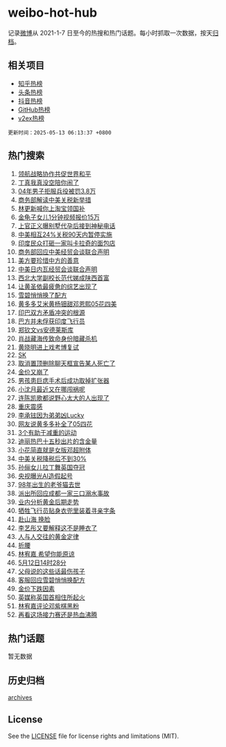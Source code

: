 # weibo-hot-hub

记录[微博](https://www.weibo.com)从 2021-1-7 日至今的热搜和热门话题。每小时抓取一次数据，按天[归档](archives)。

## 相关项目

- [知乎热榜](https://github.com/lonnyzhang423/zhihu-hot-hub)
- [头条热榜](https://github.com/lonnyzhang423/toutiao-hot-hub)
- [抖音热榜](https://github.com/lonnyzhang423/douyin-hot-hub)
- [GitHub热榜](https://github.com/lonnyzhang423/github-hot-hub)
- [v2ex热榜](https://github.com/lonnyzhang423/v2ex-hot-hub)


`更新时间：2025-05-13 06:13:37 +0800`

## 热门搜索

1. [领航战略协作共促世界和平](https://m.weibo.cn/search?containerid=100103type%3D1%26t%3D10%26q%3D%23%E9%A2%86%E8%88%AA%E6%88%98%E7%95%A5%E5%8D%8F%E4%BD%9C%E5%85%B1%E4%BF%83%E4%B8%96%E7%95%8C%E5%92%8C%E5%B9%B3%23&stream_entry_id=51&isnewpage=1&extparam=seat%3D1%26c_type%3D51%26pos%3D0%26cate%3D10103%26q%3D%2523%25E9%25A2%2586%25E8%2588%25AA%25E6%2588%2598%25E7%2595%25A5%25E5%258D%258F%25E4%25BD%259C%25E5%2585%25B1%25E4%25BF%2583%25E4%25B8%2596%25E7%2595%258C%25E5%2592%258C%25E5%25B9%25B3%2523%26dgr%3D0%26filter_type%3Drealtimehot%26stream_entry_id%3D51%26display_time%3D1747088015%26pre_seqid%3D174708801563501911776107)
1. [丁真我真没空陪你闹了](https://m.weibo.cn/search?containerid=100103type%3D1%26t%3D10%26q%3D%E4%B8%81%E7%9C%9F%E6%88%91%E7%9C%9F%E6%B2%A1%E7%A9%BA%E9%99%AA%E4%BD%A0%E9%97%B9%E4%BA%86&stream_entry_id=31&isnewpage=1&extparam=seat%3D1%26c_type%3D31%26pos%3D0%26cate%3D5001%26q%3D%25E4%25B8%2581%25E7%259C%259F%25E6%2588%2591%25E7%259C%259F%25E6%25B2%25A1%25E7%25A9%25BA%25E9%2599%25AA%25E4%25BD%25A0%25E9%2597%25B9%25E4%25BA%2586%26dgr%3D0%26realpos%3D1%26stream_entry_id%3D31%26flag%3D2%26band_rank%3D1%26filter_type%3Drealtimehot%26lcate%3D5001%26display_time%3D1747088015%26pre_seqid%3D174708801563501911776107)
1. [04年男子拒服兵役被罚3.8万](https://m.weibo.cn/search?containerid=100103type%3D1%26t%3D10%26q%3D%2304%E5%B9%B4%E7%94%B7%E5%AD%90%E6%8B%92%E6%9C%8D%E5%85%B5%E5%BD%B9%E8%A2%AB%E7%BD%9A3.8%E4%B8%87%23&stream_entry_id=31&isnewpage=1&extparam=seat%3D1%26c_type%3D31%26pos%3D1%26cate%3D5001%26q%3D%252304%25E5%25B9%25B4%25E7%2594%25B7%25E5%25AD%2590%25E6%258B%2592%25E6%259C%258D%25E5%2585%25B5%25E5%25BD%25B9%25E8%25A2%25AB%25E7%25BD%259A3.8%25E4%25B8%2587%2523%26dgr%3D0%26realpos%3D2%26stream_entry_id%3D31%26flag%3D0%26band_rank%3D2%26filter_type%3Drealtimehot%26lcate%3D5001%26display_time%3D1747088015%26pre_seqid%3D174708801563501911776107)
1. [商务部解读中美关税新举措](https://m.weibo.cn/search?containerid=100103type%3D1%26t%3D10%26q%3D%23%E5%95%86%E5%8A%A1%E9%83%A8%E8%A7%A3%E8%AF%BB%E4%B8%AD%E7%BE%8E%E5%85%B3%E7%A8%8E%E6%96%B0%E4%B8%BE%E6%8E%AA%23&stream_entry_id=31&isnewpage=1&extparam=seat%3D1%26c_type%3D31%26pos%3D2%26cate%3D5001%26q%3D%2523%25E5%2595%2586%25E5%258A%25A1%25E9%2583%25A8%25E8%25A7%25A3%25E8%25AF%25BB%25E4%25B8%25AD%25E7%25BE%258E%25E5%2585%25B3%25E7%25A8%258E%25E6%2596%25B0%25E4%25B8%25BE%25E6%258E%25AA%2523%26dgr%3D0%26realpos%3D3%26stream_entry_id%3D31%26flag%3D0%26band_rank%3D3%26filter_type%3Drealtimehot%26lcate%3D5001%26display_time%3D1747088015%26pre_seqid%3D174708801563501911776107)
1. [林更新喊你上淘宝领国补](https://m.weibo.cn/search?containerid=100103type%3D1%26t%3D10%26q%3D%23%E6%9E%97%E6%9B%B4%E6%96%B0%E5%96%8A%E4%BD%A0%E4%B8%8A%E6%B7%98%E5%AE%9D%E9%A2%86%E5%9B%BD%E8%A1%A5%23&stream_entry_id=31&isnewpage=1&extparam=seat%3D1%26c_type%3D31%26pos%3D3%26cate%3D5001%26is_ad_pos%3D1%26dgr%3D0%26stream_entry_id%3D31%26q%3D%2523%25E6%259E%2597%25E6%259B%25B4%25E6%2596%25B0%25E5%2596%258A%25E4%25BD%25A0%25E4%25B8%258A%25E6%25B7%2598%25E5%25AE%259D%25E9%25A2%2586%25E5%259B%25BD%25E8%25A1%25A5%2523%26topic_ad%3D1%26adid%3D285617%26band_rank%3D4%26filter_type%3Drealtimehot%26lcate%3D5001%26display_time%3D1747088015%26pre_seqid%3D174708801563501911776107)
1. [金龟子女儿1分钟视频报价15万](https://m.weibo.cn/search?containerid=100103type%3D1%26t%3D10%26q%3D%23%E9%87%91%E9%BE%9F%E5%AD%90%E5%A5%B3%E5%84%BF1%E5%88%86%E9%92%9F%E8%A7%86%E9%A2%91%E6%8A%A5%E4%BB%B715%E4%B8%87%23&stream_entry_id=31&isnewpage=1&extparam=seat%3D1%26c_type%3D31%26pos%3D4%26cate%3D5001%26q%3D%2523%25E9%2587%2591%25E9%25BE%259F%25E5%25AD%2590%25E5%25A5%25B3%25E5%2584%25BF1%25E5%2588%2586%25E9%2592%259F%25E8%25A7%2586%25E9%25A2%2591%25E6%258A%25A5%25E4%25BB%25B715%25E4%25B8%2587%2523%26dgr%3D0%26realpos%3D4%26stream_entry_id%3D31%26flag%3D2%26band_rank%3D4%26filter_type%3Drealtimehot%26lcate%3D5001%26display_time%3D1747088015%26pre_seqid%3D174708801563501911776107)
1. [上官正义曝别墅代孕后接到神秘电话](https://m.weibo.cn/search?containerid=100103type%3D1%26t%3D10%26q%3D%23%E4%B8%8A%E5%AE%98%E6%AD%A3%E4%B9%89%E6%9B%9D%E5%88%AB%E5%A2%85%E4%BB%A3%E5%AD%95%E5%90%8E%E6%8E%A5%E5%88%B0%E7%A5%9E%E7%A7%98%E7%94%B5%E8%AF%9D%23&stream_entry_id=31&isnewpage=1&extparam=seat%3D1%26c_type%3D31%26pos%3D5%26cate%3D5001%26q%3D%2523%25E4%25B8%258A%25E5%25AE%2598%25E6%25AD%25A3%25E4%25B9%2589%25E6%259B%259D%25E5%2588%25AB%25E5%25A2%2585%25E4%25BB%25A3%25E5%25AD%2595%25E5%2590%258E%25E6%258E%25A5%25E5%2588%25B0%25E7%25A5%259E%25E7%25A7%2598%25E7%2594%25B5%25E8%25AF%259D%2523%26dgr%3D0%26realpos%3D5%26stream_entry_id%3D31%26flag%3D0%26band_rank%3D5%26filter_type%3Drealtimehot%26lcate%3D5001%26display_time%3D1747088015%26pre_seqid%3D174708801563501911776107)
1. [中美相互24%关税90天内暂停实施](https://m.weibo.cn/search?containerid=100103type%3D1%26t%3D10%26q%3D%23%E4%B8%AD%E7%BE%8E%E7%9B%B8%E4%BA%9224%25%E5%85%B3%E7%A8%8E90%E5%A4%A9%E5%86%85%E6%9A%82%E5%81%9C%E5%AE%9E%E6%96%BD%23&stream_entry_id=31&isnewpage=1&extparam=seat%3D1%26c_type%3D31%26pos%3D6%26cate%3D5001%26q%3D%2523%25E4%25B8%25AD%25E7%25BE%258E%25E7%259B%25B8%25E4%25BA%259224%2525%25E5%2585%25B3%25E7%25A8%258E90%25E5%25A4%25A9%25E5%2586%2585%25E6%259A%2582%25E5%2581%259C%25E5%25AE%259E%25E6%2596%25BD%2523%26dgr%3D0%26realpos%3D6%26stream_entry_id%3D31%26flag%3D0%26band_rank%3D6%26filter_type%3Drealtimehot%26lcate%3D5001%26display_time%3D1747088015%26pre_seqid%3D174708801563501911776107)
1. [印度民众打砸一家叫卡拉奇的面包店](https://m.weibo.cn/search?containerid=100103type%3D1%26t%3D10%26q%3D%23%E5%8D%B0%E5%BA%A6%E6%B0%91%E4%BC%97%E6%89%93%E7%A0%B8%E4%B8%80%E5%AE%B6%E5%8F%AB%E5%8D%A1%E6%8B%89%E5%A5%87%E7%9A%84%E9%9D%A2%E5%8C%85%E5%BA%97%23&stream_entry_id=31&isnewpage=1&extparam=seat%3D1%26c_type%3D31%26pos%3D7%26cate%3D5001%26q%3D%2523%25E5%258D%25B0%25E5%25BA%25A6%25E6%25B0%2591%25E4%25BC%2597%25E6%2589%2593%25E7%25A0%25B8%25E4%25B8%2580%25E5%25AE%25B6%25E5%258F%25AB%25E5%258D%25A1%25E6%258B%2589%25E5%25A5%2587%25E7%259A%2584%25E9%259D%25A2%25E5%258C%2585%25E5%25BA%2597%2523%26dgr%3D0%26realpos%3D7%26stream_entry_id%3D31%26flag%3D0%26band_rank%3D7%26filter_type%3Drealtimehot%26lcate%3D5001%26display_time%3D1747088015%26pre_seqid%3D174708801563501911776107)
1. [商务部回应中美经贸会谈联合声明](https://m.weibo.cn/search?containerid=100103type%3D1%26t%3D10%26q%3D%23%E5%95%86%E5%8A%A1%E9%83%A8%E5%9B%9E%E5%BA%94%E4%B8%AD%E7%BE%8E%E7%BB%8F%E8%B4%B8%E4%BC%9A%E8%B0%88%E8%81%94%E5%90%88%E5%A3%B0%E6%98%8E%23&stream_entry_id=31&isnewpage=1&extparam=seat%3D1%26c_type%3D31%26pos%3D8%26cate%3D5001%26q%3D%2523%25E5%2595%2586%25E5%258A%25A1%25E9%2583%25A8%25E5%259B%259E%25E5%25BA%2594%25E4%25B8%25AD%25E7%25BE%258E%25E7%25BB%258F%25E8%25B4%25B8%25E4%25BC%259A%25E8%25B0%2588%25E8%2581%2594%25E5%2590%2588%25E5%25A3%25B0%25E6%2598%258E%2523%26dgr%3D0%26realpos%3D8%26stream_entry_id%3D31%26flag%3D0%26band_rank%3D8%26filter_type%3Drealtimehot%26lcate%3D5001%26display_time%3D1747088015%26pre_seqid%3D174708801563501911776107)
1. [美方要珍惜中方的善意](https://m.weibo.cn/search?containerid=100103type%3D1%26t%3D10%26q%3D%23%E7%BE%8E%E6%96%B9%E8%A6%81%E7%8F%8D%E6%83%9C%E4%B8%AD%E6%96%B9%E7%9A%84%E5%96%84%E6%84%8F%23&stream_entry_id=31&isnewpage=1&extparam=seat%3D1%26c_type%3D31%26pos%3D9%26cate%3D5001%26q%3D%2523%25E7%25BE%258E%25E6%2596%25B9%25E8%25A6%2581%25E7%258F%258D%25E6%2583%259C%25E4%25B8%25AD%25E6%2596%25B9%25E7%259A%2584%25E5%2596%2584%25E6%2584%258F%2523%26dgr%3D0%26realpos%3D9%26stream_entry_id%3D31%26flag%3D0%26band_rank%3D9%26filter_type%3Drealtimehot%26lcate%3D5001%26display_time%3D1747088015%26pre_seqid%3D174708801563501911776107)
1. [中美日内瓦经贸会谈联合声明](https://m.weibo.cn/search?containerid=100103type%3D1%26t%3D10%26q%3D%23%E4%B8%AD%E7%BE%8E%E6%97%A5%E5%86%85%E7%93%A6%E7%BB%8F%E8%B4%B8%E4%BC%9A%E8%B0%88%E8%81%94%E5%90%88%E5%A3%B0%E6%98%8E%23&stream_entry_id=31&isnewpage=1&extparam=seat%3D1%26c_type%3D31%26pos%3D10%26cate%3D5001%26q%3D%2523%25E4%25B8%25AD%25E7%25BE%258E%25E6%2597%25A5%25E5%2586%2585%25E7%2593%25A6%25E7%25BB%258F%25E8%25B4%25B8%25E4%25BC%259A%25E8%25B0%2588%25E8%2581%2594%25E5%2590%2588%25E5%25A3%25B0%25E6%2598%258E%2523%26dgr%3D0%26realpos%3D10%26stream_entry_id%3D31%26flag%3D0%26band_rank%3D10%26filter_type%3Drealtimehot%26lcate%3D5001%26display_time%3D1747088015%26pre_seqid%3D174708801563501911776107)
1. [西北大学副校长范代娣成陕西首富](https://m.weibo.cn/search?containerid=100103type%3D1%26t%3D10%26q%3D%23%E8%A5%BF%E5%8C%97%E5%A4%A7%E5%AD%A6%E5%89%AF%E6%A0%A1%E9%95%BF%E8%8C%83%E4%BB%A3%E5%A8%A3%E6%88%90%E9%99%95%E8%A5%BF%E9%A6%96%E5%AF%8C%23&stream_entry_id=31&isnewpage=1&extparam=seat%3D1%26c_type%3D31%26pos%3D11%26cate%3D5001%26q%3D%2523%25E8%25A5%25BF%25E5%258C%2597%25E5%25A4%25A7%25E5%25AD%25A6%25E5%2589%25AF%25E6%25A0%25A1%25E9%2595%25BF%25E8%258C%2583%25E4%25BB%25A3%25E5%25A8%25A3%25E6%2588%2590%25E9%2599%2595%25E8%25A5%25BF%25E9%25A6%2596%25E5%25AF%258C%2523%26dgr%3D0%26realpos%3D11%26stream_entry_id%3D31%26flag%3D0%26band_rank%3D11%26filter_type%3Drealtimehot%26lcate%3D5001%26display_time%3D1747088015%26pre_seqid%3D174708801563501911776107)
1. [让黄圣依最疲惫的综艺出现了](https://m.weibo.cn/search?containerid=100103type%3D1%26t%3D10%26q%3D%E8%AE%A9%E9%BB%84%E5%9C%A3%E4%BE%9D%E6%9C%80%E7%96%B2%E6%83%AB%E7%9A%84%E7%BB%BC%E8%89%BA%E5%87%BA%E7%8E%B0%E4%BA%86&stream_entry_id=31&isnewpage=1&extparam=seat%3D1%26c_type%3D31%26pos%3D12%26cate%3D5001%26q%3D%25E8%25AE%25A9%25E9%25BB%2584%25E5%259C%25A3%25E4%25BE%259D%25E6%259C%2580%25E7%2596%25B2%25E6%2583%25AB%25E7%259A%2584%25E7%25BB%25BC%25E8%2589%25BA%25E5%2587%25BA%25E7%258E%25B0%25E4%25BA%2586%26dgr%3D0%26realpos%3D12%26stream_entry_id%3D31%26flag%3D2%26band_rank%3D12%26filter_type%3Drealtimehot%26lcate%3D5001%26display_time%3D1747088015%26pre_seqid%3D174708801563501911776107)
1. [雪碧悄悄换了配方](https://m.weibo.cn/search?containerid=100103type%3D1%26t%3D10%26q%3D%23%E9%9B%AA%E7%A2%A7%E6%82%84%E6%82%84%E6%8D%A2%E4%BA%86%E9%85%8D%E6%96%B9%23&stream_entry_id=31&isnewpage=1&extparam=seat%3D1%26c_type%3D31%26pos%3D13%26cate%3D5001%26q%3D%2523%25E9%259B%25AA%25E7%25A2%25A7%25E6%2582%2584%25E6%2582%2584%25E6%258D%25A2%25E4%25BA%2586%25E9%2585%258D%25E6%2596%25B9%2523%26dgr%3D0%26realpos%3D13%26stream_entry_id%3D31%26flag%3D0%26band_rank%3D13%26filter_type%3Drealtimehot%26lcate%3D5001%26display_time%3D1747088015%26pre_seqid%3D174708801563501911776107)
1. [黄多多艾米黄杨钿甜邓恩熙05花四美](https://m.weibo.cn/search?containerid=100103type%3D1%26t%3D10%26q%3D%23%E9%BB%84%E5%A4%9A%E5%A4%9A%E8%89%BE%E7%B1%B3%E9%BB%84%E6%9D%A8%E9%92%BF%E7%94%9C%E9%82%93%E6%81%A9%E7%86%9905%E8%8A%B1%E5%9B%9B%E7%BE%8E%23&stream_entry_id=31&isnewpage=1&extparam=seat%3D1%26c_type%3D31%26pos%3D14%26cate%3D5001%26q%3D%2523%25E9%25BB%2584%25E5%25A4%259A%25E5%25A4%259A%25E8%2589%25BE%25E7%25B1%25B3%25E9%25BB%2584%25E6%259D%25A8%25E9%2592%25BF%25E7%2594%259C%25E9%2582%2593%25E6%2581%25A9%25E7%2586%259905%25E8%258A%25B1%25E5%259B%259B%25E7%25BE%258E%2523%26dgr%3D0%26realpos%3D14%26stream_entry_id%3D31%26flag%3D0%26band_rank%3D14%26filter_type%3Drealtimehot%26lcate%3D5001%26display_time%3D1747088015%26pre_seqid%3D174708801563501911776107)
1. [印巴双方矛盾冲突的根源](https://m.weibo.cn/search?containerid=100103type%3D1%26t%3D10%26q%3D%23%E5%8D%B0%E5%B7%B4%E5%8F%8C%E6%96%B9%E7%9F%9B%E7%9B%BE%E5%86%B2%E7%AA%81%E7%9A%84%E6%A0%B9%E6%BA%90%23&stream_entry_id=31&isnewpage=1&extparam=seat%3D1%26c_type%3D31%26pos%3D15%26cate%3D5001%26q%3D%2523%25E5%258D%25B0%25E5%25B7%25B4%25E5%258F%258C%25E6%2596%25B9%25E7%259F%259B%25E7%259B%25BE%25E5%2586%25B2%25E7%25AA%2581%25E7%259A%2584%25E6%25A0%25B9%25E6%25BA%2590%2523%26dgr%3D0%26realpos%3D15%26stream_entry_id%3D31%26flag%3D1%26band_rank%3D15%26filter_type%3Drealtimehot%26lcate%3D5001%26display_time%3D1747088015%26pre_seqid%3D174708801563501911776107)
1. [巴方并未俘获印度飞行员](https://m.weibo.cn/search?containerid=100103type%3D1%26t%3D10%26q%3D%23%E5%B7%B4%E6%96%B9%E5%B9%B6%E6%9C%AA%E4%BF%98%E8%8E%B7%E5%8D%B0%E5%BA%A6%E9%A3%9E%E8%A1%8C%E5%91%98%23&stream_entry_id=31&isnewpage=1&extparam=seat%3D1%26c_type%3D31%26pos%3D16%26cate%3D5001%26q%3D%2523%25E5%25B7%25B4%25E6%2596%25B9%25E5%25B9%25B6%25E6%259C%25AA%25E4%25BF%2598%25E8%258E%25B7%25E5%258D%25B0%25E5%25BA%25A6%25E9%25A3%259E%25E8%25A1%258C%25E5%2591%2598%2523%26dgr%3D0%26realpos%3D16%26stream_entry_id%3D31%26flag%3D0%26band_rank%3D16%26filter_type%3Drealtimehot%26lcate%3D5001%26display_time%3D1747088015%26pre_seqid%3D174708801563501911776107)
1. [郑钦文vs安德莱斯库](https://m.weibo.cn/search?containerid=100103type%3D1%26t%3D10%26q%3D%23%E9%83%91%E9%92%A6%E6%96%87vs%E5%AE%89%E5%BE%B7%E8%8E%B1%E6%96%AF%E5%BA%93%23&stream_entry_id=31&isnewpage=1&extparam=seat%3D1%26c_type%3D31%26pos%3D17%26cate%3D5001%26q%3D%2523%25E9%2583%2591%25E9%2592%25A6%25E6%2596%2587vs%25E5%25AE%2589%25E5%25BE%25B7%25E8%258E%25B1%25E6%2596%25AF%25E5%25BA%2593%2523%26dgr%3D0%26realpos%3D17%26stream_entry_id%3D31%26flag%3D0%26band_rank%3D17%26filter_type%3Drealtimehot%26lcate%3D5001%26display_time%3D1747088015%26pre_seqid%3D174708801563501911776107)
1. [肖战藏海传致命身份暗藏杀机](https://m.weibo.cn/search?containerid=100103type%3D1%26t%3D10%26q%3D%23%E8%82%96%E6%88%98%E8%97%8F%E6%B5%B7%E4%BC%A0%E8%87%B4%E5%91%BD%E8%BA%AB%E4%BB%BD%E6%9A%97%E8%97%8F%E6%9D%80%E6%9C%BA%23&stream_entry_id=31&isnewpage=1&extparam=seat%3D1%26c_type%3D31%26pos%3D18%26cate%3D5001%26q%3D%2523%25E8%2582%2596%25E6%2588%2598%25E8%2597%258F%25E6%25B5%25B7%25E4%25BC%25A0%25E8%2587%25B4%25E5%2591%25BD%25E8%25BA%25AB%25E4%25BB%25BD%25E6%259A%2597%25E8%2597%258F%25E6%259D%2580%25E6%259C%25BA%2523%26dgr%3D0%26realpos%3D18%26stream_entry_id%3D31%26flag%3D1%26band_rank%3D18%26filter_type%3Drealtimehot%26lcate%3D5001%26display_time%3D1747088015%26pre_seqid%3D174708801563501911776107)
1. [黄晓明进上戏考博复试](https://m.weibo.cn/search?containerid=100103type%3D1%26t%3D10%26q%3D%23%E9%BB%84%E6%99%93%E6%98%8E%E8%BF%9B%E4%B8%8A%E6%88%8F%E8%80%83%E5%8D%9A%E5%A4%8D%E8%AF%95%23&stream_entry_id=31&isnewpage=1&extparam=seat%3D1%26c_type%3D31%26pos%3D19%26cate%3D5001%26q%3D%2523%25E9%25BB%2584%25E6%2599%2593%25E6%2598%258E%25E8%25BF%259B%25E4%25B8%258A%25E6%2588%258F%25E8%2580%2583%25E5%258D%259A%25E5%25A4%258D%25E8%25AF%2595%2523%26dgr%3D0%26realpos%3D19%26stream_entry_id%3D31%26flag%3D0%26band_rank%3D19%26filter_type%3Drealtimehot%26lcate%3D5001%26display_time%3D1747088015%26pre_seqid%3D174708801563501911776107)
1. [SK](https://m.weibo.cn/search?containerid=100103type%3D1%26t%3D10%26q%3DSK&stream_entry_id=31&isnewpage=1&extparam=seat%3D1%26c_type%3D31%26pos%3D20%26cate%3D5001%26q%3DSK%26dgr%3D0%26realpos%3D20%26stream_entry_id%3D31%26flag%3D0%26band_rank%3D20%26filter_type%3Drealtimehot%26lcate%3D5001%26display_time%3D1747088015%26pre_seqid%3D174708801563501911776107)
1. [取消置顶删除聊天框宣告某人死亡了](https://m.weibo.cn/search?containerid=100103type%3D1%26t%3D10%26q%3D%E5%8F%96%E6%B6%88%E7%BD%AE%E9%A1%B6%E5%88%A0%E9%99%A4%E8%81%8A%E5%A4%A9%E6%A1%86%E5%AE%A3%E5%91%8A%E6%9F%90%E4%BA%BA%E6%AD%BB%E4%BA%A1%E4%BA%86&stream_entry_id=31&isnewpage=1&extparam=seat%3D1%26c_type%3D31%26pos%3D21%26cate%3D5001%26q%3D%25E5%258F%2596%25E6%25B6%2588%25E7%25BD%25AE%25E9%25A1%25B6%25E5%2588%25A0%25E9%2599%25A4%25E8%2581%258A%25E5%25A4%25A9%25E6%25A1%2586%25E5%25AE%25A3%25E5%2591%258A%25E6%259F%2590%25E4%25BA%25BA%25E6%25AD%25BB%25E4%25BA%25A1%25E4%25BA%2586%26dgr%3D0%26realpos%3D21%26stream_entry_id%3D31%26flag%3D2%26band_rank%3D21%26filter_type%3Drealtimehot%26lcate%3D5001%26display_time%3D1747088015%26pre_seqid%3D174708801563501911776107)
1. [金价又崩了](https://m.weibo.cn/search?containerid=100103type%3D1%26t%3D10%26q%3D%23%E9%87%91%E4%BB%B7%E5%8F%88%E5%B4%A9%E4%BA%86%23&stream_entry_id=31&isnewpage=1&extparam=seat%3D1%26c_type%3D31%26pos%3D22%26cate%3D5001%26q%3D%2523%25E9%2587%2591%25E4%25BB%25B7%25E5%258F%2588%25E5%25B4%25A9%25E4%25BA%2586%2523%26dgr%3D0%26realpos%3D22%26stream_entry_id%3D31%26flag%3D0%26band_rank%3D22%26filter_type%3Drealtimehot%26lcate%3D5001%26display_time%3D1747088015%26pre_seqid%3D174708801563501911776107)
1. [男孩患巨痣手术后成功取掉扩张器](https://m.weibo.cn/search?containerid=100103type%3D1%26t%3D10%26q%3D%23%E7%94%B7%E5%AD%A9%E6%82%A3%E5%B7%A8%E7%97%A3%E6%89%8B%E6%9C%AF%E5%90%8E%E6%88%90%E5%8A%9F%E5%8F%96%E6%8E%89%E6%89%A9%E5%BC%A0%E5%99%A8%23&stream_entry_id=31&isnewpage=1&extparam=seat%3D1%26c_type%3D31%26pos%3D23%26cate%3D5001%26q%3D%2523%25E7%2594%25B7%25E5%25AD%25A9%25E6%2582%25A3%25E5%25B7%25A8%25E7%2597%25A3%25E6%2589%258B%25E6%259C%25AF%25E5%2590%258E%25E6%2588%2590%25E5%258A%259F%25E5%258F%2596%25E6%258E%2589%25E6%2589%25A9%25E5%25BC%25A0%25E5%2599%25A8%2523%26dgr%3D0%26realpos%3D23%26stream_entry_id%3D31%26flag%3D0%26band_rank%3D23%26filter_type%3Drealtimehot%26lcate%3D5001%26display_time%3D1747088015%26pre_seqid%3D174708801563501911776107)
1. [小沈月最近又在哪闯祸呢](https://m.weibo.cn/search?containerid=100103type%3D1%26t%3D10%26q%3D%E5%B0%8F%E6%B2%88%E6%9C%88%E6%9C%80%E8%BF%91%E5%8F%88%E5%9C%A8%E5%93%AA%E9%97%AF%E7%A5%B8%E5%91%A2&stream_entry_id=31&isnewpage=1&extparam=seat%3D1%26c_type%3D31%26pos%3D24%26cate%3D5001%26q%3D%25E5%25B0%258F%25E6%25B2%2588%25E6%259C%2588%25E6%259C%2580%25E8%25BF%2591%25E5%258F%2588%25E5%259C%25A8%25E5%2593%25AA%25E9%2597%25AF%25E7%25A5%25B8%25E5%2591%25A2%26dgr%3D0%26realpos%3D24%26stream_entry_id%3D31%26flag%3D0%26band_rank%3D24%26filter_type%3Drealtimehot%26lcate%3D5001%26display_time%3D1747088015%26pre_seqid%3D174708801563501911776107)
1. [连陈凯歌都说野心太大的人出现了](https://m.weibo.cn/search?containerid=100103type%3D1%26t%3D10%26q%3D%E8%BF%9E%E9%99%88%E5%87%AF%E6%AD%8C%E9%83%BD%E8%AF%B4%E9%87%8E%E5%BF%83%E5%A4%AA%E5%A4%A7%E7%9A%84%E4%BA%BA%E5%87%BA%E7%8E%B0%E4%BA%86&stream_entry_id=31&isnewpage=1&extparam=seat%3D1%26c_type%3D31%26pos%3D25%26cate%3D5001%26q%3D%25E8%25BF%259E%25E9%2599%2588%25E5%2587%25AF%25E6%25AD%258C%25E9%2583%25BD%25E8%25AF%25B4%25E9%2587%258E%25E5%25BF%2583%25E5%25A4%25AA%25E5%25A4%25A7%25E7%259A%2584%25E4%25BA%25BA%25E5%2587%25BA%25E7%258E%25B0%25E4%25BA%2586%26dgr%3D0%26realpos%3D25%26stream_entry_id%3D31%26flag%3D0%26band_rank%3D25%26filter_type%3Drealtimehot%26lcate%3D5001%26display_time%3D1747088015%26pre_seqid%3D174708801563501911776107)
1. [重庆震感](https://m.weibo.cn/search?containerid=100103type%3D1%26t%3D10%26q%3D%E9%87%8D%E5%BA%86%E9%9C%87%E6%84%9F&stream_entry_id=31&isnewpage=1&extparam=seat%3D1%26c_type%3D31%26pos%3D26%26cate%3D5001%26q%3D%25E9%2587%258D%25E5%25BA%2586%25E9%259C%2587%25E6%2584%259F%26dgr%3D0%26realpos%3D26%26stream_entry_id%3D31%26flag%3D0%26band_rank%3D26%26filter_type%3Drealtimehot%26lcate%3D5001%26display_time%3D1747088015%26pre_seqid%3D174708801563501911776107)
1. [李承铉因为弟弟凶Lucky](https://m.weibo.cn/search?containerid=100103type%3D1%26t%3D10%26q%3D%E6%9D%8E%E6%89%BF%E9%93%89%E5%9B%A0%E4%B8%BA%E5%BC%9F%E5%BC%9F%E5%87%B6Lucky&stream_entry_id=31&isnewpage=1&extparam=seat%3D1%26c_type%3D31%26pos%3D27%26cate%3D5001%26q%3D%25E6%259D%258E%25E6%2589%25BF%25E9%2593%2589%25E5%259B%25A0%25E4%25B8%25BA%25E5%25BC%259F%25E5%25BC%259F%25E5%2587%25B6Lucky%26dgr%3D0%26realpos%3D27%26stream_entry_id%3D31%26flag%3D0%26band_rank%3D27%26filter_type%3Drealtimehot%26lcate%3D5001%26display_time%3D1747088015%26pre_seqid%3D174708801563501911776107)
1. [网友说黄多多补全了05四花](https://m.weibo.cn/search?containerid=100103type%3D1%26t%3D10%26q%3D%23%E7%BD%91%E5%8F%8B%E8%AF%B4%E9%BB%84%E5%A4%9A%E5%A4%9A%E8%A1%A5%E5%85%A8%E4%BA%8605%E5%9B%9B%E8%8A%B1%23&stream_entry_id=31&isnewpage=1&extparam=seat%3D1%26c_type%3D31%26pos%3D28%26cate%3D5001%26q%3D%2523%25E7%25BD%2591%25E5%258F%258B%25E8%25AF%25B4%25E9%25BB%2584%25E5%25A4%259A%25E5%25A4%259A%25E8%25A1%25A5%25E5%2585%25A8%25E4%25BA%258605%25E5%259B%259B%25E8%258A%25B1%2523%26dgr%3D0%26realpos%3D28%26stream_entry_id%3D31%26flag%3D0%26band_rank%3D28%26filter_type%3Drealtimehot%26lcate%3D5001%26display_time%3D1747088015%26pre_seqid%3D174708801563501911776107)
1. [3个有助于减重的运动](https://m.weibo.cn/search?containerid=100103type%3D1%26t%3D10%26q%3D%233%E4%B8%AA%E6%9C%89%E5%8A%A9%E4%BA%8E%E5%87%8F%E9%87%8D%E7%9A%84%E8%BF%90%E5%8A%A8%23&stream_entry_id=31&isnewpage=1&extparam=seat%3D1%26c_type%3D31%26pos%3D29%26cate%3D5001%26q%3D%25233%25E4%25B8%25AA%25E6%259C%2589%25E5%258A%25A9%25E4%25BA%258E%25E5%2587%258F%25E9%2587%258D%25E7%259A%2584%25E8%25BF%2590%25E5%258A%25A8%2523%26dgr%3D0%26realpos%3D29%26stream_entry_id%3D31%26flag%3D0%26band_rank%3D29%26filter_type%3Drealtimehot%26lcate%3D5001%26display_time%3D1747088015%26pre_seqid%3D174708801563501911776107)
1. [迪丽热巴十五秒出片的含金量](https://m.weibo.cn/search?containerid=100103type%3D1%26t%3D10%26q%3D%E8%BF%AA%E4%B8%BD%E7%83%AD%E5%B7%B4%E5%8D%81%E4%BA%94%E7%A7%92%E5%87%BA%E7%89%87%E7%9A%84%E5%90%AB%E9%87%91%E9%87%8F&stream_entry_id=31&isnewpage=1&extparam=seat%3D1%26c_type%3D31%26pos%3D30%26cate%3D5001%26q%3D%25E8%25BF%25AA%25E4%25B8%25BD%25E7%2583%25AD%25E5%25B7%25B4%25E5%258D%2581%25E4%25BA%2594%25E7%25A7%2592%25E5%2587%25BA%25E7%2589%2587%25E7%259A%2584%25E5%2590%25AB%25E9%2587%2591%25E9%2587%258F%26dgr%3D0%26realpos%3D30%26stream_entry_id%3D31%26flag%3D0%26band_rank%3D30%26filter_type%3Drealtimehot%26lcate%3D5001%26display_time%3D1747088015%26pre_seqid%3D174708801563501911776107)
1. [小花简直就是女版邓超附体](https://m.weibo.cn/search?containerid=100103type%3D1%26t%3D10%26q%3D%23%E5%B0%8F%E8%8A%B1%E7%AE%80%E7%9B%B4%E5%B0%B1%E6%98%AF%E5%A5%B3%E7%89%88%E9%82%93%E8%B6%85%E9%99%84%E4%BD%93%23&stream_entry_id=31&isnewpage=1&extparam=seat%3D1%26c_type%3D31%26pos%3D31%26cate%3D5001%26q%3D%2523%25E5%25B0%258F%25E8%258A%25B1%25E7%25AE%2580%25E7%259B%25B4%25E5%25B0%25B1%25E6%2598%25AF%25E5%25A5%25B3%25E7%2589%2588%25E9%2582%2593%25E8%25B6%2585%25E9%2599%2584%25E4%25BD%2593%2523%26dgr%3D0%26realpos%3D31%26stream_entry_id%3D31%26flag%3D1%26band_rank%3D31%26filter_type%3Drealtimehot%26lcate%3D5001%26display_time%3D1747088015%26pre_seqid%3D174708801563501911776107)
1. [中美关税降税后不到30%](https://m.weibo.cn/search?containerid=100103type%3D1%26t%3D10%26q%3D%23%E4%B8%AD%E7%BE%8E%E5%85%B3%E7%A8%8E%E9%99%8D%E7%A8%8E%E5%90%8E%E4%B8%8D%E5%88%B030%25%23&stream_entry_id=31&isnewpage=1&extparam=seat%3D1%26c_type%3D31%26pos%3D32%26cate%3D5001%26q%3D%2523%25E4%25B8%25AD%25E7%25BE%258E%25E5%2585%25B3%25E7%25A8%258E%25E9%2599%258D%25E7%25A8%258E%25E5%2590%258E%25E4%25B8%258D%25E5%2588%25B030%2525%2523%26dgr%3D0%26realpos%3D32%26stream_entry_id%3D31%26flag%3D0%26band_rank%3D32%26filter_type%3Drealtimehot%26lcate%3D5001%26display_time%3D1747088015%26pre_seqid%3D174708801563501911776107)
1. [孙俪女儿拉丁舞英国夺冠](https://m.weibo.cn/search?containerid=100103type%3D1%26t%3D10%26q%3D%23%E5%AD%99%E4%BF%AA%E5%A5%B3%E5%84%BF%E6%8B%89%E4%B8%81%E8%88%9E%E8%8B%B1%E5%9B%BD%E5%A4%BA%E5%86%A0%23&stream_entry_id=31&isnewpage=1&extparam=seat%3D1%26c_type%3D31%26pos%3D33%26cate%3D5001%26q%3D%2523%25E5%25AD%2599%25E4%25BF%25AA%25E5%25A5%25B3%25E5%2584%25BF%25E6%258B%2589%25E4%25B8%2581%25E8%2588%259E%25E8%258B%25B1%25E5%259B%25BD%25E5%25A4%25BA%25E5%2586%25A0%2523%26dgr%3D0%26realpos%3D33%26stream_entry_id%3D31%26flag%3D0%26band_rank%3D33%26filter_type%3Drealtimehot%26lcate%3D5001%26display_time%3D1747088015%26pre_seqid%3D174708801563501911776107)
1. [央视曝光AI造假起号](https://m.weibo.cn/search?containerid=100103type%3D1%26t%3D10%26q%3D%23%E5%A4%AE%E8%A7%86%E6%9B%9D%E5%85%89AI%E9%80%A0%E5%81%87%E8%B5%B7%E5%8F%B7%23&stream_entry_id=31&isnewpage=1&extparam=seat%3D1%26c_type%3D31%26pos%3D34%26cate%3D5001%26q%3D%2523%25E5%25A4%25AE%25E8%25A7%2586%25E6%259B%259D%25E5%2585%2589AI%25E9%2580%25A0%25E5%2581%2587%25E8%25B5%25B7%25E5%258F%25B7%2523%26dgr%3D0%26realpos%3D34%26stream_entry_id%3D31%26flag%3D0%26band_rank%3D34%26filter_type%3Drealtimehot%26lcate%3D5001%26display_time%3D1747088015%26pre_seqid%3D174708801563501911776107)
1. [98年出生的老爷猫去世](https://m.weibo.cn/search?containerid=100103type%3D1%26t%3D10%26q%3D%2398%E5%B9%B4%E5%87%BA%E7%94%9F%E7%9A%84%E8%80%81%E7%88%B7%E7%8C%AB%E5%8E%BB%E4%B8%96%23&stream_entry_id=31&isnewpage=1&extparam=seat%3D1%26c_type%3D31%26pos%3D35%26cate%3D5001%26q%3D%252398%25E5%25B9%25B4%25E5%2587%25BA%25E7%2594%259F%25E7%259A%2584%25E8%2580%2581%25E7%2588%25B7%25E7%258C%25AB%25E5%258E%25BB%25E4%25B8%2596%2523%26dgr%3D0%26realpos%3D35%26stream_entry_id%3D31%26flag%3D0%26band_rank%3D35%26filter_type%3Drealtimehot%26lcate%3D5001%26display_time%3D1747088015%26pre_seqid%3D174708801563501911776107)
1. [派出所回应成都一家三口溺水事故](https://m.weibo.cn/search?containerid=100103type%3D1%26t%3D10%26q%3D%23%E6%B4%BE%E5%87%BA%E6%89%80%E5%9B%9E%E5%BA%94%E6%88%90%E9%83%BD%E4%B8%80%E5%AE%B6%E4%B8%89%E5%8F%A3%E6%BA%BA%E6%B0%B4%E4%BA%8B%E6%95%85%23&stream_entry_id=31&isnewpage=1&extparam=seat%3D1%26c_type%3D31%26pos%3D36%26cate%3D5001%26q%3D%2523%25E6%25B4%25BE%25E5%2587%25BA%25E6%2589%2580%25E5%259B%259E%25E5%25BA%2594%25E6%2588%2590%25E9%2583%25BD%25E4%25B8%2580%25E5%25AE%25B6%25E4%25B8%2589%25E5%258F%25A3%25E6%25BA%25BA%25E6%25B0%25B4%25E4%25BA%258B%25E6%2595%2585%2523%26dgr%3D0%26realpos%3D36%26stream_entry_id%3D31%26flag%3D0%26band_rank%3D36%26filter_type%3Drealtimehot%26lcate%3D5001%26display_time%3D1747088015%26pre_seqid%3D174708801563501911776107)
1. [业内分析黄金后期走势](https://m.weibo.cn/search?containerid=100103type%3D1%26t%3D10%26q%3D%23%E4%B8%9A%E5%86%85%E5%88%86%E6%9E%90%E9%BB%84%E9%87%91%E5%90%8E%E6%9C%9F%E8%B5%B0%E5%8A%BF%23&stream_entry_id=31&isnewpage=1&extparam=seat%3D1%26c_type%3D31%26pos%3D37%26cate%3D5001%26q%3D%2523%25E4%25B8%259A%25E5%2586%2585%25E5%2588%2586%25E6%259E%2590%25E9%25BB%2584%25E9%2587%2591%25E5%2590%258E%25E6%259C%259F%25E8%25B5%25B0%25E5%258A%25BF%2523%26dgr%3D0%26realpos%3D37%26stream_entry_id%3D31%26flag%3D0%26band_rank%3D37%26filter_type%3Drealtimehot%26lcate%3D5001%26display_time%3D1747088015%26pre_seqid%3D174708801563501911776107)
1. [牺牲飞行员贴身衣兜里装着寻亲字条](https://m.weibo.cn/search?containerid=100103type%3D1%26t%3D10%26q%3D%23%E7%89%BA%E7%89%B2%E9%A3%9E%E8%A1%8C%E5%91%98%E8%B4%B4%E8%BA%AB%E8%A1%A3%E5%85%9C%E9%87%8C%E8%A3%85%E7%9D%80%E5%AF%BB%E4%BA%B2%E5%AD%97%E6%9D%A1%23&stream_entry_id=31&isnewpage=1&extparam=seat%3D1%26c_type%3D31%26pos%3D38%26cate%3D5001%26q%3D%2523%25E7%2589%25BA%25E7%2589%25B2%25E9%25A3%259E%25E8%25A1%258C%25E5%2591%2598%25E8%25B4%25B4%25E8%25BA%25AB%25E8%25A1%25A3%25E5%2585%259C%25E9%2587%258C%25E8%25A3%2585%25E7%259D%2580%25E5%25AF%25BB%25E4%25BA%25B2%25E5%25AD%2597%25E6%259D%25A1%2523%26dgr%3D0%26realpos%3D38%26stream_entry_id%3D31%26flag%3D0%26band_rank%3D38%26filter_type%3Drealtimehot%26lcate%3D5001%26display_time%3D1747088015%26pre_seqid%3D174708801563501911776107)
1. [赴山海 换脸](https://m.weibo.cn/search?containerid=100103type%3D1%26t%3D10%26q%3D%E8%B5%B4%E5%B1%B1%E6%B5%B7+%E6%8D%A2%E8%84%B8&stream_entry_id=31&isnewpage=1&extparam=seat%3D1%26c_type%3D31%26pos%3D39%26cate%3D5001%26q%3D%25E8%25B5%25B4%25E5%25B1%25B1%25E6%25B5%25B7%2520%25E6%258D%25A2%25E8%2584%25B8%26dgr%3D0%26realpos%3D39%26stream_entry_id%3D31%26flag%3D0%26band_rank%3D39%26filter_type%3Drealtimehot%26lcate%3D5001%26display_time%3D1747088015%26pre_seqid%3D174708801563501911776107)
1. [李艺彤又要解释这不是睡衣了](https://m.weibo.cn/search?containerid=100103type%3D1%26t%3D10%26q%3D%E6%9D%8E%E8%89%BA%E5%BD%A4%E5%8F%88%E8%A6%81%E8%A7%A3%E9%87%8A%E8%BF%99%E4%B8%8D%E6%98%AF%E7%9D%A1%E8%A1%A3%E4%BA%86&stream_entry_id=31&isnewpage=1&extparam=seat%3D1%26c_type%3D31%26pos%3D40%26cate%3D5001%26q%3D%25E6%259D%258E%25E8%2589%25BA%25E5%25BD%25A4%25E5%258F%2588%25E8%25A6%2581%25E8%25A7%25A3%25E9%2587%258A%25E8%25BF%2599%25E4%25B8%258D%25E6%2598%25AF%25E7%259D%25A1%25E8%25A1%25A3%25E4%25BA%2586%26dgr%3D0%26realpos%3D40%26stream_entry_id%3D31%26flag%3D0%26band_rank%3D40%26filter_type%3Drealtimehot%26lcate%3D5001%26display_time%3D1747088015%26pre_seqid%3D174708801563501911776107)
1. [人与人交往的黄金定律](https://m.weibo.cn/search?containerid=100103type%3D1%26t%3D10%26q%3D%23%E4%BA%BA%E4%B8%8E%E4%BA%BA%E4%BA%A4%E5%BE%80%E7%9A%84%E9%BB%84%E9%87%91%E5%AE%9A%E5%BE%8B%23&stream_entry_id=31&isnewpage=1&extparam=seat%3D1%26c_type%3D31%26pos%3D41%26cate%3D5001%26q%3D%2523%25E4%25BA%25BA%25E4%25B8%258E%25E4%25BA%25BA%25E4%25BA%25A4%25E5%25BE%2580%25E7%259A%2584%25E9%25BB%2584%25E9%2587%2591%25E5%25AE%259A%25E5%25BE%258B%2523%26dgr%3D0%26realpos%3D41%26stream_entry_id%3D31%26flag%3D0%26band_rank%3D41%26filter_type%3Drealtimehot%26lcate%3D5001%26display_time%3D1747088015%26pre_seqid%3D174708801563501911776107)
1. [折腰](https://m.weibo.cn/search?containerid=100103type%3D1%26t%3D10%26q%3D%E6%8A%98%E8%85%B0&stream_entry_id=31&isnewpage=1&extparam=seat%3D1%26c_type%3D31%26pos%3D42%26cate%3D5001%26q%3D%25E6%258A%2598%25E8%2585%25B0%26dgr%3D0%26realpos%3D42%26stream_entry_id%3D31%26flag%3D0%26band_rank%3D42%26filter_type%3Drealtimehot%26lcate%3D5001%26display_time%3D1747088015%26pre_seqid%3D174708801563501911776107)
1. [林宥嘉 希望你能原谅](https://m.weibo.cn/search?containerid=100103type%3D1%26t%3D10%26q%3D%E6%9E%97%E5%AE%A5%E5%98%89+%E5%B8%8C%E6%9C%9B%E4%BD%A0%E8%83%BD%E5%8E%9F%E8%B0%85&stream_entry_id=31&isnewpage=1&extparam=seat%3D1%26c_type%3D31%26pos%3D43%26cate%3D5001%26q%3D%25E6%259E%2597%25E5%25AE%25A5%25E5%2598%2589%2520%25E5%25B8%258C%25E6%259C%259B%25E4%25BD%25A0%25E8%2583%25BD%25E5%258E%259F%25E8%25B0%2585%26dgr%3D0%26realpos%3D43%26stream_entry_id%3D31%26flag%3D0%26band_rank%3D43%26filter_type%3Drealtimehot%26lcate%3D5001%26display_time%3D1747088015%26pre_seqid%3D174708801563501911776107)
1. [5月12日14时28分](https://m.weibo.cn/search?containerid=100103type%3D1%26t%3D10%26q%3D%235%E6%9C%8812%E6%97%A514%E6%97%B628%E5%88%86%23&stream_entry_id=31&isnewpage=1&extparam=seat%3D1%26c_type%3D31%26pos%3D44%26cate%3D5001%26q%3D%25235%25E6%259C%258812%25E6%2597%25A514%25E6%2597%25B628%25E5%2588%2586%2523%26dgr%3D0%26realpos%3D44%26stream_entry_id%3D31%26flag%3D0%26band_rank%3D44%26filter_type%3Drealtimehot%26lcate%3D5001%26display_time%3D1747088015%26pre_seqid%3D174708801563501911776107)
1. [父母说的这些话最伤孩子](https://m.weibo.cn/search?containerid=100103type%3D1%26t%3D10%26q%3D%23%E7%88%B6%E6%AF%8D%E8%AF%B4%E7%9A%84%E8%BF%99%E4%BA%9B%E8%AF%9D%E6%9C%80%E4%BC%A4%E5%AD%A9%E5%AD%90%23&stream_entry_id=31&isnewpage=1&extparam=seat%3D1%26c_type%3D31%26pos%3D45%26cate%3D5001%26q%3D%2523%25E7%2588%25B6%25E6%25AF%258D%25E8%25AF%25B4%25E7%259A%2584%25E8%25BF%2599%25E4%25BA%259B%25E8%25AF%259D%25E6%259C%2580%25E4%25BC%25A4%25E5%25AD%25A9%25E5%25AD%2590%2523%26dgr%3D0%26realpos%3D45%26stream_entry_id%3D31%26flag%3D1%26band_rank%3D45%26filter_type%3Drealtimehot%26lcate%3D5001%26display_time%3D1747088015%26pre_seqid%3D174708801563501911776107)
1. [客服回应雪碧悄悄换配方](https://m.weibo.cn/search?containerid=100103type%3D1%26t%3D10%26q%3D%23%E5%AE%A2%E6%9C%8D%E5%9B%9E%E5%BA%94%E9%9B%AA%E7%A2%A7%E6%82%84%E6%82%84%E6%8D%A2%E9%85%8D%E6%96%B9%23&stream_entry_id=31&isnewpage=1&extparam=seat%3D1%26c_type%3D31%26pos%3D46%26cate%3D5001%26q%3D%2523%25E5%25AE%25A2%25E6%259C%258D%25E5%259B%259E%25E5%25BA%2594%25E9%259B%25AA%25E7%25A2%25A7%25E6%2582%2584%25E6%2582%2584%25E6%258D%25A2%25E9%2585%258D%25E6%2596%25B9%2523%26dgr%3D0%26realpos%3D46%26stream_entry_id%3D31%26flag%3D0%26band_rank%3D46%26filter_type%3Drealtimehot%26lcate%3D5001%26display_time%3D1747088015%26pre_seqid%3D174708801563501911776107)
1. [金价下跌因素](https://m.weibo.cn/search?containerid=100103type%3D1%26t%3D10%26q%3D%23%E9%87%91%E4%BB%B7%E4%B8%8B%E8%B7%8C%E5%9B%A0%E7%B4%A0%23&stream_entry_id=31&isnewpage=1&extparam=seat%3D1%26c_type%3D31%26pos%3D47%26cate%3D5001%26q%3D%2523%25E9%2587%2591%25E4%25BB%25B7%25E4%25B8%258B%25E8%25B7%258C%25E5%259B%25A0%25E7%25B4%25A0%2523%26dgr%3D0%26realpos%3D47%26stream_entry_id%3D31%26flag%3D0%26band_rank%3D47%26filter_type%3Drealtimehot%26lcate%3D5001%26display_time%3D1747088015%26pre_seqid%3D174708801563501911776107)
1. [英媒称英国首相住所起火](https://m.weibo.cn/search?containerid=100103type%3D1%26t%3D10%26q%3D%23%E8%8B%B1%E5%AA%92%E7%A7%B0%E8%8B%B1%E5%9B%BD%E9%A6%96%E7%9B%B8%E4%BD%8F%E6%89%80%E8%B5%B7%E7%81%AB%23&stream_entry_id=31&isnewpage=1&extparam=seat%3D1%26c_type%3D31%26pos%3D48%26cate%3D5001%26q%3D%2523%25E8%258B%25B1%25E5%25AA%2592%25E7%25A7%25B0%25E8%258B%25B1%25E5%259B%25BD%25E9%25A6%2596%25E7%259B%25B8%25E4%25BD%258F%25E6%2589%2580%25E8%25B5%25B7%25E7%2581%25AB%2523%26dgr%3D0%26realpos%3D48%26stream_entry_id%3D31%26flag%3D0%26band_rank%3D48%26filter_type%3Drealtimehot%26lcate%3D5001%26display_time%3D1747088015%26pre_seqid%3D174708801563501911776107)
1. [林宥嘉评论邓紫棋黑粉](https://m.weibo.cn/search?containerid=100103type%3D1%26t%3D10%26q%3D%23%E6%9E%97%E5%AE%A5%E5%98%89%E8%AF%84%E8%AE%BA%E9%82%93%E7%B4%AB%E6%A3%8B%E9%BB%91%E7%B2%89%23&stream_entry_id=31&isnewpage=1&extparam=seat%3D1%26c_type%3D31%26pos%3D49%26cate%3D5001%26q%3D%2523%25E6%259E%2597%25E5%25AE%25A5%25E5%2598%2589%25E8%25AF%2584%25E8%25AE%25BA%25E9%2582%2593%25E7%25B4%25AB%25E6%25A3%258B%25E9%25BB%2591%25E7%25B2%2589%2523%26dgr%3D0%26realpos%3D49%26stream_entry_id%3D31%26flag%3D0%26band_rank%3D49%26filter_type%3Drealtimehot%26lcate%3D5001%26display_time%3D1747088015%26pre_seqid%3D174708801563501911776107)
1. [再看这场接力赛还是热血沸腾](https://m.weibo.cn/search?containerid=100103type%3D1%26t%3D10%26q%3D%23%E5%86%8D%E7%9C%8B%E8%BF%99%E5%9C%BA%E6%8E%A5%E5%8A%9B%E8%B5%9B%E8%BF%98%E6%98%AF%E7%83%AD%E8%A1%80%E6%B2%B8%E8%85%BE%23&stream_entry_id=31&isnewpage=1&extparam=seat%3D1%26c_type%3D31%26pos%3D50%26cate%3D5001%26q%3D%2523%25E5%2586%258D%25E7%259C%258B%25E8%25BF%2599%25E5%259C%25BA%25E6%258E%25A5%25E5%258A%259B%25E8%25B5%259B%25E8%25BF%2598%25E6%2598%25AF%25E7%2583%25AD%25E8%25A1%2580%25E6%25B2%25B8%25E8%2585%25BE%2523%26dgr%3D0%26realpos%3D50%26stream_entry_id%3D31%26flag%3D0%26band_rank%3D50%26filter_type%3Drealtimehot%26lcate%3D5001%26display_time%3D1747088015%26pre_seqid%3D174708801563501911776107)

## 热门话题

暂无数据

## 历史归档

[archives](archives)

## License

See the [LICENSE](LICENSE) file for license rights and limitations (MIT).
